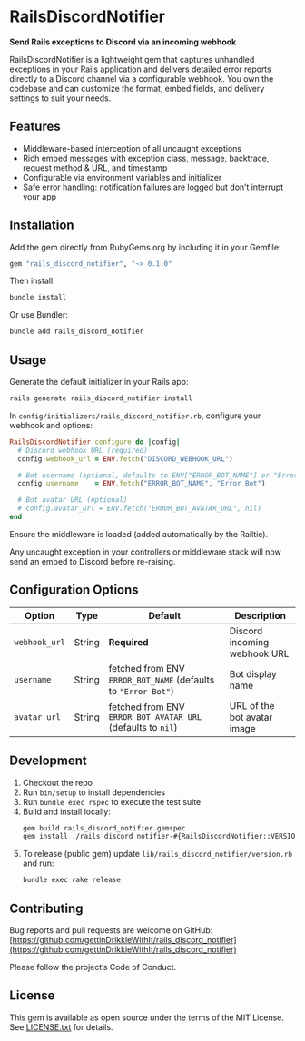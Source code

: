 # RailsDiscordNotifier

**Send Rails exceptions to Discord via an incoming webhook**

RailsDiscordNotifier is a lightweight gem that captures unhandled exceptions in your Rails application and delivers detailed error reports directly to a Discord channel via a configurable webhook. You own the codebase and can customize the format, embed fields, and delivery settings to suit your needs.

## Features

- Middleware-based interception of all uncaught exceptions
- Rich embed messages with exception class, message, backtrace, request method & URL, and timestamp
- Configurable via environment variables and initializer
- Safe error handling: notification failures are logged but don’t interrupt your app

## Installation

Add the gem directly from RubyGems.org by including it in your Gemfile:

```ruby
gem "rails_discord_notifier", "~> 0.1.0"
```

Then install:

```bash
bundle install
```

Or use Bundler:

```bash
bundle add rails_discord_notifier
```

## Usage

Generate the default initializer in your Rails app:

```bash
rails generate rails_discord_notifier:install
```

In `config/initializers/rails_discord_notifier.rb`, configure your webhook and options:

```ruby
RailsDiscordNotifier.configure do |config|
  # Discord webhook URL (required)
  config.webhook_url = ENV.fetch("DISCORD_WEBHOOK_URL")

  # Bot username (optional, defaults to ENV["ERROR_BOT_NAME"] or "Error Bot")
  config.username    = ENV.fetch("ERROR_BOT_NAME", "Error Bot")

  # Bot avatar URL (optional)
  # config.avatar_url = ENV.fetch("ERROR_BOT_AVATAR_URL", nil)
end
```

Ensure the middleware is loaded (added automatically by the Railtie).

Any uncaught exception in your controllers or middleware stack will now send an embed to Discord before re-raising.

## Configuration Options

| Option        | Type   | Default                              | Description                        |
|---------------|--------|--------------------------------------|------------------------------------|
| `webhook_url` | String | **Required**                         | Discord incoming webhook URL       |
| `username`    | String | fetched from ENV `ERROR_BOT_NAME` (defaults to `"Error Bot"`) | Bot display name                   |
| `avatar_url`  | String | fetched from ENV `ERROR_BOT_AVATAR_URL` (defaults to `nil`)  | URL of the bot avatar image        |

## Development

1. Checkout the repo
2. Run `bin/setup` to install dependencies
3. Run `bundle exec rspec` to execute the test suite
4. Build and install locally:
   ```bash
   gem build rails_discord_notifier.gemspec
   gem install ./rails_discord_notifier-#{RailsDiscordNotifier::VERSION}.gem
   ```
5. To release (public gem) update `lib/rails_discord_notifier/version.rb` and run:
   ```bash
   bundle exec rake release
   ```

## Contributing

Bug reports and pull requests are welcome on GitHub:
[https://github.com/gettinDrikkieWithIt/rails_discord_notifier](https://github.com/gettinDrikkieWithIt/rails_discord_notifier)

Please follow the project’s Code of Conduct.

## License

This gem is available as open source under the terms of the MIT License.  
See [LICENSE.txt](LICENSE.txt) for details.
